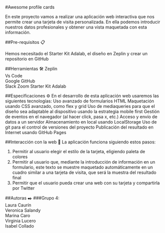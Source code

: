 #Awesome profile cards

En este proyecto vamos a realizar una aplicación web interactiva que nos permite crear una tarjeta de visita personalizada. En ella podemos introducir nuestros datos profesionales y obtener una vista maquetada con esta información.

##Pre-requisitos 📋

Hemos necesitado el Starter Kit Adalab, el diseño en Zeplin y crear un repositorio en GitHub

##Herramientas 🛠️
Zeplin  
Vs Code  
Google
GitHub  
Slack
Zoom
Starter Kit Adalab

##Especificaciones ⚙️
En el desarrollo de esta aplicación web usaremos las siguientes tecnologías:
Uso avanzado de formularios HTML
Maquetación usando CSS avanzado, como flex y grid
Uso de mediaqueries para que el diseño sea adaptable al dispositivo usando la estrategia mobile first
Gestión de eventos en el navegador (al hacer click, pasa x, etc.)
Acceso y envío de datos a un servidor
Almacenamiento en local usando LocalStorage
Uso de git para el control de versiones del proyecto
Publicación del resultado en Internet usando GitHub Pages

##Interacción con la web 🚀
La aplicación funciona siguiendo estos pasos:

1. Permitir al usuario elegir el estilo de la tarjeta, eligiendo paleta de colores
2. Permitir al usuario que, mediante la introducción de información en un formulario, este texto se muestre maquetado automáticamente en un cuadro similar a una tarjeta de visita, que será la muestra del resultado final
3. Permitir que el usuario pueda crear una web con su tarjeta y compartirla por Twitter

##Autoras ✒️
###Grupo 4:  
Laura Caurín  
Veronica Salandy  
Marina Caro  
Virginia Lucero  
Isabel Collado

